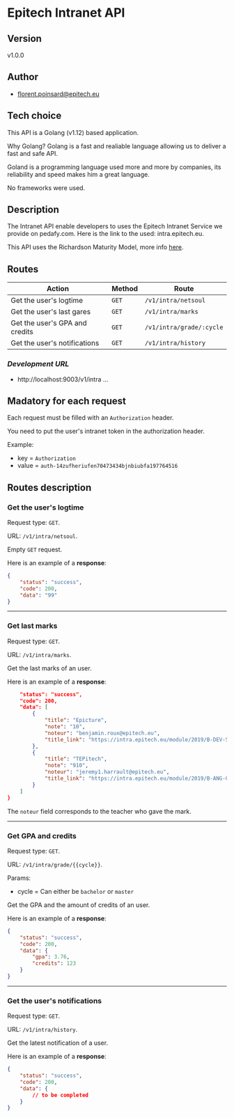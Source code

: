 # **Epitech Intranet API**

## **Version**

v1.0.0

## **Author**

- florent.poinsard@epitech.eu

## **Tech choice**

This API is a Golang (v1.12) based application.

Why Golang? Golang is a fast and realiable language allowing us to deliver a fast and safe API.

Goland is a programming language used more and more by companies, its reliability and speed makes him a great language.

No frameworks were used.

## **Description**

The Intranet API enable developers to uses the Epitech Intranet Service we provide on pedafy.com. Here is the link to the used: intra.epitech.eu.

This API uses the Richardson Maturity Model, more info [here](https://martinfowler.com/articles/richardsonMaturityModel.html).

## **Routes**

| Action | Method | Route |
| ---- | ---- | ---- |
| Get the user's logtime | `GET` | `/v1/intra/netsoul` |
| Get the user's last gares | `GET` | `/v1/intra/marks` |
| Get the user's GPA and credits | `GET` | `/v1/intra/grade/:cycle` |
| Get the user's notifications | `GET` | `/v1/intra/history` |


### ***Development URL***

- http://localhost:9003/v1/intra ...

## **Madatory for each request**

Each request must be filled with an `Authorization` header.

You need to put the user's intranet token in the authorization header.

Example:

- key = `Authorization`
- value = `auth-14zufheriufen70473434bjnbiubfa197764516`

## **Routes description**

### **Get the user's logtime**

Request type: `GET`.

URL: `/v1/intra/netsoul`.

Empty `GET` request.

Here is an example of a **response**:
```json
{
    "status": "success",
    "code": 200,
    "data": "99"
}
```

____
### **Get last marks**

Request type: `GET`.

URL: `/v1/intra/marks`.

Get the last marks of an user.

Here is an example of a **response**:
```json
    "status": "success",
    "code": 200,
    "data": [
        {
            "title": "Epicture",
            "note": "10",
            "noteur": "benjamin.roux@epitech.eu",
            "title_link": "https://intra.epitech.eu/module/2019/B-DEV-501/TLS-5-1/acti-355956/"
        },
        {
            "title": "TEPitech",
            "note": "910",
            "noteur": "jeremy1.harrault@epitech.eu",
            "title_link": "https://intra.epitech.eu/module/2019/B-ANG-058/TLS-0-1/acti-346608/"
        }
    ]
}
```

The `noteur` field corresponds to the teacher who gave the mark.

____
### **Get GPA and credits**

Request type: `GET`.

URL: `/v1/intra/grade/{{cycle}}`.

Params:
- cycle = Can either be `bachelor` or `master`

Get the GPA and the amount of credits of an user.

Here is an example of a **response**:
```json
{
    "status": "success",
    "code": 200,
    "data": {
        "gpa": 3.76,
        "credits": 123
    }
}
```

____
### **Get the user's notifications**

Request type: `GET`.

URL: `/v1/intra/history`.

Get the latest notification of a user.

Here is an example of a **response**:
```json
{
    "status": "success",
    "code": 200,
    "data": {
        // to be completed
    }
}
```